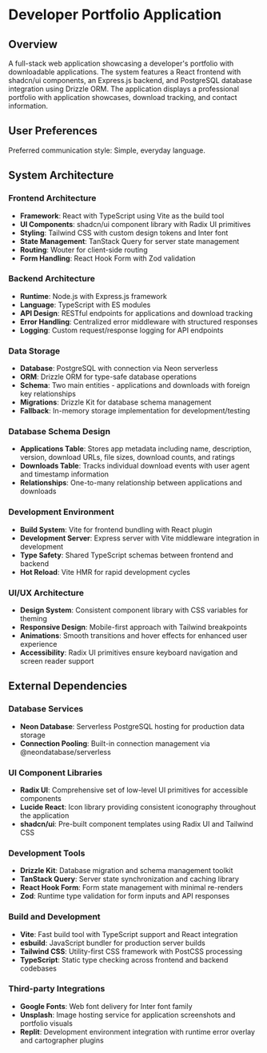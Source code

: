 # Developer Portfolio Application

## Overview

A full-stack web application showcasing a developer's portfolio with downloadable applications. The system features a React frontend with shadcn/ui components, an Express.js backend, and PostgreSQL database integration using Drizzle ORM. The application displays a professional portfolio with application showcases, download tracking, and contact information.

## User Preferences

Preferred communication style: Simple, everyday language.

## System Architecture

### Frontend Architecture
- **Framework**: React with TypeScript using Vite as the build tool
- **UI Components**: shadcn/ui component library with Radix UI primitives
- **Styling**: Tailwind CSS with custom design tokens and Inter font
- **State Management**: TanStack Query for server state management
- **Routing**: Wouter for client-side routing
- **Form Handling**: React Hook Form with Zod validation

### Backend Architecture
- **Runtime**: Node.js with Express.js framework
- **Language**: TypeScript with ES modules
- **API Design**: RESTful endpoints for applications and download tracking
- **Error Handling**: Centralized error middleware with structured responses
- **Logging**: Custom request/response logging for API endpoints

### Data Storage
- **Database**: PostgreSQL with connection via Neon serverless
- **ORM**: Drizzle ORM for type-safe database operations
- **Schema**: Two main entities - applications and downloads with foreign key relationships
- **Migrations**: Drizzle Kit for database schema management
- **Fallback**: In-memory storage implementation for development/testing

### Database Schema Design
- **Applications Table**: Stores app metadata including name, description, version, download URLs, file sizes, download counts, and ratings
- **Downloads Table**: Tracks individual download events with user agent and timestamp information
- **Relationships**: One-to-many relationship between applications and downloads

### Development Environment
- **Build System**: Vite for frontend bundling with React plugin
- **Development Server**: Express server with Vite middleware integration in development
- **Type Safety**: Shared TypeScript schemas between frontend and backend
- **Hot Reload**: Vite HMR for rapid development cycles

### UI/UX Architecture
- **Design System**: Consistent component library with CSS variables for theming
- **Responsive Design**: Mobile-first approach with Tailwind breakpoints
- **Animations**: Smooth transitions and hover effects for enhanced user experience
- **Accessibility**: Radix UI primitives ensure keyboard navigation and screen reader support

## External Dependencies

### Database Services
- **Neon Database**: Serverless PostgreSQL hosting for production data storage
- **Connection Pooling**: Built-in connection management via @neondatabase/serverless

### UI Component Libraries
- **Radix UI**: Comprehensive set of low-level UI primitives for accessible components
- **Lucide React**: Icon library providing consistent iconography throughout the application
- **shadcn/ui**: Pre-built component templates using Radix UI and Tailwind CSS

### Development Tools
- **Drizzle Kit**: Database migration and schema management toolkit
- **TanStack Query**: Server state synchronization and caching library
- **React Hook Form**: Form state management with minimal re-renders
- **Zod**: Runtime type validation for form inputs and API responses

### Build and Development
- **Vite**: Fast build tool with TypeScript support and React integration
- **esbuild**: JavaScript bundler for production server builds
- **Tailwind CSS**: Utility-first CSS framework with PostCSS processing
- **TypeScript**: Static type checking across frontend and backend codebases

### Third-party Integrations
- **Google Fonts**: Web font delivery for Inter font family
- **Unsplash**: Image hosting service for application screenshots and portfolio visuals
- **Replit**: Development environment integration with runtime error overlay and cartographer plugins